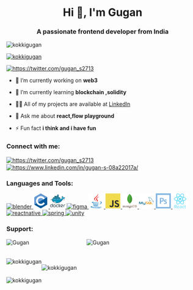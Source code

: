 <h1 align="center">Hi 👋, I'm Gugan</h1>
<h3 align="center">A passionate frontend developer from India</h3>

<p align="left"> <img src="https://komarev.com/ghpvc/?username=kokkigugan&label=Profile%20views&color=0e75b6&style=flat" alt="kokkigugan" /> </p>

<p align="left"> <a href="https://github.com/ryo-ma/github-profile-trophy"><img src="https://github-profile-trophy.vercel.app/?username=kokkigugan" alt="kokkigugan" /></a> </p>

<p align="left"> <a href="https://twitter.com/https://twitter.com/gugan_s2713" target="blank"><img src="https://img.shields.io/twitter/follow/https://twitter.com/gugan_s2713?logo=twitter&style=for-the-badge" alt="https://twitter.com/gugan_s2713" /></a> </p>

- 🔭 I’m currently working on **web3**

- 🌱 I’m currently learning **blockchain ,solidity**

- 👨‍💻 All of my projects are available at [LinkedIn](LinkedIn)

- 💬 Ask me about **react,flow playground**

- ⚡ Fun fact **i think and i have fun**

<h3 align="left">Connect with me:</h3>
<p align="left">
<a href="https://twitter.com/https://twitter.com/gugan_s2713" target="blank"><img align="center" src="https://raw.githubusercontent.com/rahuldkjain/github-profile-readme-generator/master/src/images/icons/Social/twitter.svg" alt="https://twitter.com/gugan_s2713" height="30" width="40" /></a>
<a href="https://linkedin.com/in/https://www.linkedin.com/in/gugan-s-08a22017a/" target="blank"><img align="center" src="https://raw.githubusercontent.com/rahuldkjain/github-profile-readme-generator/master/src/images/icons/Social/linked-in-alt.svg" alt="https://www.linkedin.com/in/gugan-s-08a22017a/" height="30" width="40" /></a>
</p>

<h3 align="left">Languages and Tools:</h3>
<p align="left"> <a href="https://www.blender.org/" target="_blank" rel="noreferrer"> <img src="https://download.blender.org/branding/community/blender_community_badge_white.svg" alt="blender" width="40" height="40"/> </a> <a href="https://www.cprogramming.com/" target="_blank" rel="noreferrer"> <img src="https://raw.githubusercontent.com/devicons/devicon/master/icons/c/c-original.svg" alt="c" width="40" height="40"/> </a> <a href="https://www.docker.com/" target="_blank" rel="noreferrer"> <img src="https://raw.githubusercontent.com/devicons/devicon/master/icons/docker/docker-original-wordmark.svg" alt="docker" width="40" height="40"/> </a> <a href="https://www.figma.com/" target="_blank" rel="noreferrer"> <img src="https://www.vectorlogo.zone/logos/figma/figma-icon.svg" alt="figma" width="40" height="40"/> </a> <a href="https://www.java.com" target="_blank" rel="noreferrer"> <img src="https://raw.githubusercontent.com/devicons/devicon/master/icons/java/java-original.svg" alt="java" width="40" height="40"/> </a> <a href="https://developer.mozilla.org/en-US/docs/Web/JavaScript" target="_blank" rel="noreferrer"> <img src="https://raw.githubusercontent.com/devicons/devicon/master/icons/javascript/javascript-original.svg" alt="javascript" width="40" height="40"/> </a> <a href="https://www.mongodb.com/" target="_blank" rel="noreferrer"> <img src="https://raw.githubusercontent.com/devicons/devicon/master/icons/mongodb/mongodb-original-wordmark.svg" alt="mongodb" width="40" height="40"/> </a> <a href="https://www.mysql.com/" target="_blank" rel="noreferrer"> <img src="https://raw.githubusercontent.com/devicons/devicon/master/icons/mysql/mysql-original-wordmark.svg" alt="mysql" width="40" height="40"/> </a> <a href="https://www.photoshop.com/en" target="_blank" rel="noreferrer"> <img src="https://raw.githubusercontent.com/devicons/devicon/master/icons/photoshop/photoshop-line.svg" alt="photoshop" width="40" height="40"/> </a> <a href="https://reactjs.org/" target="_blank" rel="noreferrer"> <img src="https://raw.githubusercontent.com/devicons/devicon/master/icons/react/react-original-wordmark.svg" alt="react" width="40" height="40"/> </a> <a href="https://reactnative.dev/" target="_blank" rel="noreferrer"> <img src="https://reactnative.dev/img/header_logo.svg" alt="reactnative" width="40" height="40"/> </a> <a href="https://spring.io/" target="_blank" rel="noreferrer"> <img src="https://www.vectorlogo.zone/logos/springio/springio-icon.svg" alt="spring" width="40" height="40"/> </a> <a href="https://unity.com/" target="_blank" rel="noreferrer"> <img src="https://www.vectorlogo.zone/logos/unity3d/unity3d-icon.svg" alt="unity" width="40" height="40"/> </a> </p>


<h3 align="left">Support:</h3>
<p><a href="https://www.buymeacoffee.com/Gugan"> <img align="left" src="https://cdn.buymeacoffee.com/buttons/v2/default-yellow.png" height="50" width="210" alt="Gugan" /></a><a href="https://ko-fi.com/Gugan"> <img align="left" src="https://cdn.ko-fi.com/cdn/kofi3.png?v=3" height="50" width="210" alt="Gugan" /></a></p><br><br>


<p><img align="left" src="https://github-readme-stats.vercel.app/api/top-langs?username=kokkigugan&show_icons=true&locale=en&layout=compact" alt="kokkigugan" /></p>

<p>&nbsp;<img align="center" src="https://github-readme-stats.vercel.app/api?username=kokkigugan&show_icons=true&locale=en" alt="kokkigugan" /></p>

<p><img align="center" src="https://github-readme-streak-stats.herokuapp.com/?user=kokkigugan&" alt="kokkigugan" /></p>

